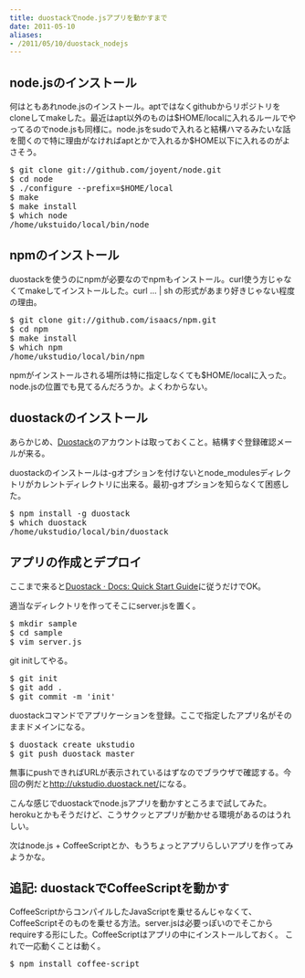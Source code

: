 ```yaml
---
title: duostackでnode.jsアプリを動かすまで
date: 2011-05-10
aliases:
- /2011/05/10/duostack_nodejs
---
```

<h2>node.jsのインストール</h2>
何はともあれnode.jsのインストール。aptではなくgithubからリポジトリをcloneしてmakeした。最近はapt以外のものは$HOME/localに入れるルールでやってるのでnode.jsも同様に。node.jsをsudoで入れると結構ハマるみたいな話を聞くので特に理由がなければaptとかで入れるか$HOME以下に入れるのがよさそう。

<pre>$ git clone git://github.com/joyent/node.git
$ cd node
$ ./configure --prefix=$HOME/local
$ make
$ make install
$ which node
/home/ukstuido/local/bin/node</pre>

<h2>npmのインストール</h2>
duostackを使うのにnpmが必要なのでnpmもインストール。curl使う方じゃなくてmakeしてインストールした。curl ... | sh の形式があまり好きじゃない程度の理由。

<pre>$ git clone git://github.com/isaacs/npm.git
$ cd npm
$ make install
$ which npm
/home/ukstudio/local/bin/npm</pre>

npmがインストールされる場所は特に指定しなくても$HOME/localに入った。node.jsの位置でも見てるんだろうか。よくわからない。

<h2>duostackのインストール</h2>
あらかじめ、<a href="https://www.duostack.com/">Duostack</a>のアカウントは取っておくこと。結構すぐ登録確認メールが来る。

duostackのインストールは-gオプションを付けないとnode_modulesディレクトリがカレントディレクトリに出来る。最初-gオプションを知らなくて困惑した。

<pre>$ npm install -g duostack
$ which duostack
/home/ukstudio/local/bin/duostack</pre>


<h2>アプリの作成とデプロイ</h2>
ここまで来ると<a href="http://docs.duostack.com/node/quick-start-guide#create-a-new-node-app">Duostack · Docs: Quick Start Guide</a>に従うだけでOK。

適当なディレクトリを作ってそこにserver.jsを置く。

<pre>$ mkdir sample
$ cd sample
$ vim server.js</pre>
<script src="http://gist.github.com/963569.js?file=gistfile1.js"></script>

git initしてやる。

<pre>$ git init
$ git add .
$ git commit -m 'init'</pre>

duostackコマンドでアプリケーションを登録。ここで指定したアプリ名がそのままドメインになる。

<pre>$ duostack create ukstudio
$ git push duostack master</pre>

無事にpushできればURLが表示されているはずなのでブラウザで確認する。今回の例だと<a href = "http://ukstudio.duostack.net/">http://ukstudio.duostack.net/</a>になる。

こんな感じでduostackでnode.jsアプリを動かすところまで試してみた。herokuとかもそうだけど、こうサクッとアプリが動かせる環境があるのはうれしい。

次はnode.js + CoffeeScriptとか、もうちょっとアプリらしいアプリを作ってみようかな。

<h2>追記: duostackでCoffeeScriptを動かす</h2>
CoffeeScriptからコンパイルしたJavaScriptを乗せるんじゃなくて、CoffeeScriptそのものを乗せる方法。server.jsは必要っぽいのでそこからrequireする形にした。CoffeeScriptはアプリの中にインストールしておく。 これで一応動くことは動く。

<pre>$ npm install coffee-script</pre>

<script src="https://gist.github.com/964149.js"> </script>